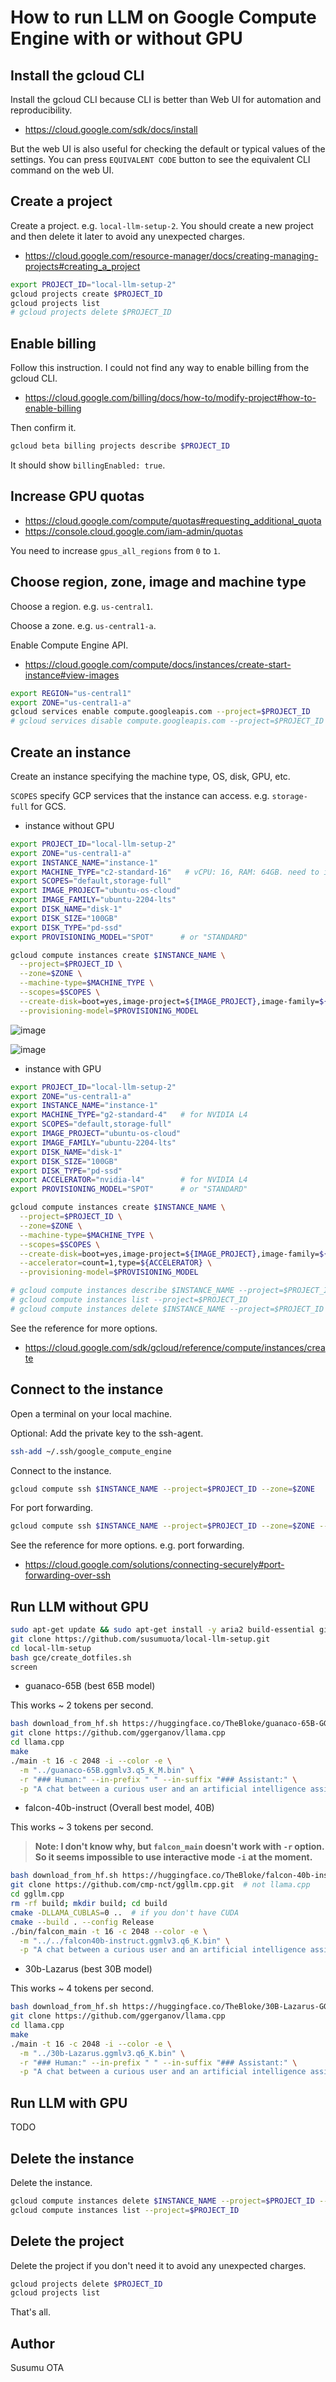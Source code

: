 # How to run LLM on Google Compute Engine with or without GPU

## Install the gcloud CLI

Install the gcloud CLI because CLI is better than Web UI for automation and reproducibility.

- https://cloud.google.com/sdk/docs/install

But the web UI is also useful for checking the default or typical values of the settings. You can press `EQUIVALENT CODE` button to see the equivalent CLI command on the web UI.

## Create a project

Create a project. e.g. `local-llm-setup-2`. You should create a new project and then delete it later to avoid any unexpected charges.

- https://cloud.google.com/resource-manager/docs/creating-managing-projects#creating_a_project

```sh
export PROJECT_ID="local-llm-setup-2"
gcloud projects create $PROJECT_ID
gcloud projects list
# gcloud projects delete $PROJECT_ID
```

## Enable billing

Follow this instruction. I could not find any way to enable billing from the gcloud CLI.

- https://cloud.google.com/billing/docs/how-to/modify-project#how-to-enable-billing

Then confirm it.

```sh
gcloud beta billing projects describe $PROJECT_ID
```

It should show `billingEnabled: true`.

## Increase GPU quotas

- https://cloud.google.com/compute/quotas#requesting_additional_quota
- https://console.cloud.google.com/iam-admin/quotas

You need to increase `gpus_all_regions` from `0` to `1`.

## Choose region, zone, image and machine type

Choose a region. e.g. `us-central1`.

Choose a zone. e.g. `us-central1-a`.

Enable Compute Engine API.

- https://cloud.google.com/compute/docs/instances/create-start-instance#view-images

```sh
export REGION="us-central1"
export ZONE="us-central1-a"
gcloud services enable compute.googleapis.com --project=$PROJECT_ID
# gcloud services disable compute.googleapis.com --project=$PROJECT_ID
```

## Create an instance

Create an instance specifying the machine type, OS, disk, GPU, etc.

`SCOPES` specify GCP services that the instance can access. e.g. `storage-full` for GCS.

- instance without GPU

```sh
export PROJECT_ID="local-llm-setup-2"
export ZONE="us-central1-a"
export INSTANCE_NAME="instance-1"
export MACHINE_TYPE="c2-standard-16"   # vCPU: 16, RAM: 64GB. need to increase quota `c2_cpus` from `8` to `16`.
export SCOPES="default,storage-full"
export IMAGE_PROJECT="ubuntu-os-cloud"
export IMAGE_FAMILY="ubuntu-2204-lts"
export DISK_NAME="disk-1"
export DISK_SIZE="100GB"
export DISK_TYPE="pd-ssd"
export PROVISIONING_MODEL="SPOT"      # or "STANDARD"
```

```sh
gcloud compute instances create $INSTANCE_NAME \
  --project=$PROJECT_ID \
  --zone=$ZONE \
  --machine-type=$MACHINE_TYPE \
  --scopes=$SCOPES \
  --create-disk=boot=yes,image-project=${IMAGE_PROJECT},image-family=${IMAGE_FAMILY},name=${DISK_NAME},size=${DISK_SIZE},type=${DISK_TYPE} \
  --provisioning-model=$PROVISIONING_MODEL
```

![image](https://github.com/susumuota/local-llm-setup/assets/1632335/be9f4954-7b30-466f-bcac-8fd1a8717b98)

![image](https://github.com/susumuota/local-llm-setup/assets/1632335/e2465395-810b-4e56-ba2e-c4af9aae5398)

- instance with GPU

```sh
export PROJECT_ID="local-llm-setup-2"
export ZONE="us-central1-a"
export INSTANCE_NAME="instance-1"
export MACHINE_TYPE="g2-standard-4"   # for NVIDIA L4
export SCOPES="default,storage-full"
export IMAGE_PROJECT="ubuntu-os-cloud"
export IMAGE_FAMILY="ubuntu-2204-lts"
export DISK_NAME="disk-1"
export DISK_SIZE="100GB"
export DISK_TYPE="pd-ssd"
export ACCELERATOR="nvidia-l4"        # for NVIDIA L4
export PROVISIONING_MODEL="SPOT"      # or "STANDARD"
```

```sh
gcloud compute instances create $INSTANCE_NAME \
  --project=$PROJECT_ID \
  --zone=$ZONE \
  --machine-type=$MACHINE_TYPE \
  --scopes=$SCOPES \
  --create-disk=boot=yes,image-project=${IMAGE_PROJECT},image-family=${IMAGE_FAMILY},name=${DISK_NAME},size=${DISK_SIZE},type=${DISK_TYPE} \
  --accelerator=count=1,type=${ACCELERATOR} \
  --provisioning-model=$PROVISIONING_MODEL
```

```sh
# gcloud compute instances describe $INSTANCE_NAME --project=$PROJECT_ID --zone=$ZONE
# gcloud compute instances list --project=$PROJECT_ID
# gcloud compute instances delete $INSTANCE_NAME --project=$PROJECT_ID --zone=$ZONE
```

See the reference for more options.

- https://cloud.google.com/sdk/gcloud/reference/compute/instances/create

## Connect to the instance

Open a terminal on your local machine.

Optional: Add the private key to the ssh-agent.

```sh
ssh-add ~/.ssh/google_compute_engine
```

Connect to the instance.

```sh
gcloud compute ssh $INSTANCE_NAME --project=$PROJECT_ID --zone=$ZONE
```

For port forwarding.

```sh
gcloud compute ssh $INSTANCE_NAME --project=$PROJECT_ID --zone=$ZONE -- -L 7860:localhost:7860
```

See the reference for more options. e.g. port forwarding.

- https://cloud.google.com/solutions/connecting-securely#port-forwarding-over-ssh

## Run LLM without GPU

```sh
sudo apt-get update && sudo apt-get install -y aria2 build-essential git cmake
git clone https://github.com/susumuota/local-llm-setup.git
cd local-llm-setup
bash gce/create_dotfiles.sh
screen
```

- guanaco-65B (best 65B model)

This works ~ 2 tokens per second.

```sh
bash download_from_hf.sh https://huggingface.co/TheBloke/guanaco-65B-GGML/blob/main/guanaco-65B.ggmlv3.q5_K_M.bin
git clone https://github.com/ggerganov/llama.cpp
cd llama.cpp
make
./main -t 16 -c 2048 -i --color -e \
  -m "../guanaco-65B.ggmlv3.q5_K_M.bin" \
  -r "### Human:" --in-prefix " " --in-suffix "### Assistant:" \
  -p "A chat between a curious user and an artificial intelligence assistant. The assistant gives helpful, detailed, and polite answers to the user's questions.\n\n### Human: Hello\n### Assistant: Hi\n### Human: How are you?\n### Assistant:"
```

- falcon-40b-instruct (Overall best model, 40B)

This works ~ 3 tokens per second.

> **Note: I don't know why, but `falcon_main` doesn't work with `-r` option. So it seems impossible to use interactive mode `-i` at the moment.**

```sh
bash download_from_hf.sh https://huggingface.co/TheBloke/falcon-40b-instruct-GGML/resolve/main/falcon40b-instruct.ggmlv3.q6_K.bin
git clone https://github.com/cmp-nct/ggllm.cpp.git  # not llama.cpp
cd ggllm.cpp
rm -rf build; mkdir build; cd build
cmake -DLLAMA_CUBLAS=0 ..  # if you don't have CUDA
cmake --build . --config Release
./bin/falcon_main -t 16 -c 2048 --color -e \
  -m "../../falcon40b-instruct.ggmlv3.q6_K.bin" \
  -p "A chat between a curious user and an artificial intelligence assistant. The assistant gives helpful, detailed, and polite answers to the user's questions.\n\n### Human: Hello\n### Assistant: Hi\n### Human: How are you?\n### Assistant: I'm fine. Thank you.\n### Human: I want you to act as a storyteller. Tell me a science fiction story which is inspired by the Fermi Paradox and the Great Filter Hypothesis.\n### Assistant:"
```

- 30b-Lazarus (best 30B model)

This works ~ 4 tokens per second.

```sh
bash download_from_hf.sh https://huggingface.co/TheBloke/30B-Lazarus-GGML/blob/main/30b-Lazarus.ggmlv3.q6_K.bin
git clone https://github.com/ggerganov/llama.cpp
cd llama.cpp
make
./main -t 16 -c 2048 -i --color -e \
  -m "../30b-Lazarus.ggmlv3.q6_K.bin" \
  -r "### Human:" --in-prefix " " --in-suffix "### Assistant:" \
  -p "A chat between a curious user and an artificial intelligence assistant. The assistant gives helpful, detailed, and polite answers to the user's questions.\n\n### Human: Hello\n### Assistant: Hi\n### Human: How are you?\n### Assistant:"
```

## Run LLM with GPU

TODO


## Delete the instance

Delete the instance.

```sh
gcloud compute instances delete $INSTANCE_NAME --project=$PROJECT_ID --zone=$ZONE
gcloud compute instances list --project=$PROJECT_ID
```

## Delete the project

Delete the project if you don't need it to avoid any unexpected charges.

```sh
gcloud projects delete $PROJECT_ID
gcloud projects list
```

That's all.

## Author

Susumu OTA
